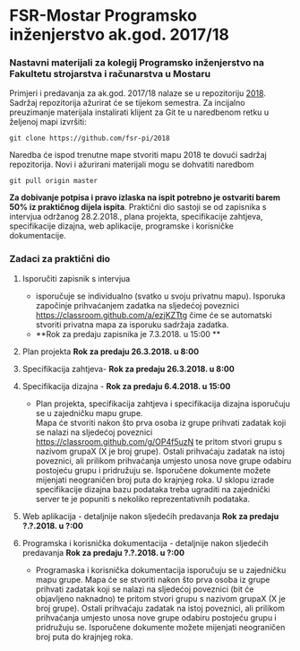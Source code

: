 # FSR-Mostar Programsko inženjerstvo ak.god. 2017/18
### Nastavni materijali za kolegij Programsko inženjerstvo na Fakultetu strojarstva i računarstva u Mostaru

Primjeri i predavanja  za ak.god. 2017/18 nalaze se u repozitoriju [2018](https://github.com/fsr-pi/2018). Sadržaj repozitorija ažurirat će se tijekom semestra.
Za incijalno preuzimanje materijala instalirati klijent za Git te u naredbenom retku u željenoj mapi izvršiti:

```
git clone https://github.com/fsr-pi/2018
```
Naredba će ispod trenutne mape stvoriti mapu 2018 te dovući sadržaj repozitorija. Novi i ažurirani materijali mogu se dohvatiti naredbom 
```
git pull origin master
```

**Za dobivanje potpisa i pravo izlaska na ispit potrebno je ostvariti barem 50% iz praktičnog dijela ispita**. 
Praktični dio sastoji se od zapisnika s intervjua održanog 28.2.2018., plana projekta, specifikacije zahtjeva, specifikacije dizajna, web aplikacije, programske i korisničke dokumentacije.

### Zadaci za praktični dio
1. Isporučiti zapisnik s intervjua
	* isporučuje se individualno (svatko u svoju privatnu mapu). Isporuka započinje prihvaćanjem zadatka na sljedećoj poveznici https://classroom.github.com/a/ezjKZTtg čime će se automatski stvoriti privatna mapa za isporuku sadržaja zadatka. 
	* **Rok za predaju zapisnika je 7.3.2018. u 15:00 **
	 
2. Plan projekta **Rok za predaju 26.3.2018. u 8:00**
3. Specifikacija zahtjeva- **Rok za predaju 26.3.2018. u 8:00**
4. Specifikacija dizajna - **Rok za predaju 6.4.2018. u 15:00**
	* Plan projekta, specifikacija zahtjeva i specifikacija dizajna isporučuju se u zajedničku mapu grupe.  
	Mapa će stvoriti nakon što prva osoba iz grupe prihvati zadatak koji se nalazi na sljedećoj poveznici https://classroom.github.com/g/OP4f5uzN
	te pritom stvori grupu s nazivom grupaX (X je broj grupe). Ostali prihvaćaju zadatak na istoj poveznici, ali prilikom prihvaćanja umjesto unosa nove grupe odabiru postojeću grupu i pridružuju se.
	Isporučene dokumente možete mijenjati neograničen broj puta do krajnjeg roka. 
	U sklopu izrade specifikacije dizajna bazu podataka treba ugraditi na zajednički server te je popuniti s nekoliko reprezentativnih podataka.

5. Web aplikacija - detaljnije nakon sljedećih predavanja **Rok za predaju ?.?.2018. u ?:00**
6. Programska i korisnička dokumentacija - detaljnije nakon sljedećih predavanja **Rok za predaju ?.?.2018. u ?:00**
	* Programaska i korisnička dokumentacija isporučuju se u zajedničku mapu grupe. Mapa će se stvoriti nakon što prva osoba iz grupe prihvati zadatak koji se nalazi na sljedećoj poveznici (bit će objavljeno naknadno) 
		te pritom stvori grupu s nazivom grupaX (X je broj grupe). Ostali prihvaćaju zadatak na istoj poveznici, ali prilikom prihvaćanja umjesto unosa nove grupe odabiru postojeću grupu i pridružuju se. Isporučene dokumente možete mijenjati neograničen broj puta do krajnjeg roka.

